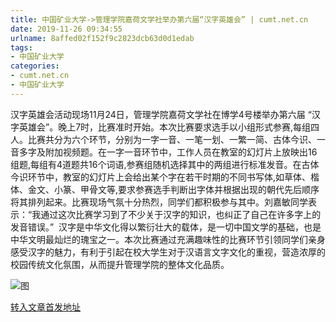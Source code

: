 ```yaml
---
title: 中国矿业大学->管理学院嘉荷文学社举办第六届“汉字英雄会” | cumt.net.cn
date: 2019-11-26 09:34:55
urlname: 8affed02f152f9c2823dcb63d0d1edab
tags: 
- 中国矿业大学
categories:
- cumt.net.cn
- 中国矿业大学
---
```

汉字英雄会活动现场11月24日，管理学院嘉荷文学社在博学4号楼举办第六届 “汉字英雄会”。晚上7时，比赛准时开始。本次比赛要求选手以小组形式参赛,每组四人。比赛共分为六个环节，分别为一字一音、一笔一划、一繁一简、古体今识、一音多字及附加视频题。在一字一音环节中，工作人员在教室的幻灯片上放映出16组题,每组有4道题共16个词语,参赛组随机选择其中的两组进行标准发音。在古体今识环节中，教室的幻灯片上会给出某个字在若干时期的不同书写体,如草体、楷体、金文、小篆、甲骨文等,要求参赛选手判断出字体并根据出现的朝代先后顺序将其排列起来。比赛现场气氛十分热烈，同学们都积极参与其中。刘嘉敏同学表示：“我通过这次比赛学习到了不少关于汉字的知识，也纠正了自己在许多字上的发音错误。”  汉字是中华文化得以繁衍壮大的载体，是一切中国文学的基础，也是中华文明最灿烂的瑰宝之一。本次比赛通过充满趣味性的比赛环节引领同学们亲身感受汉字的魅力，有利于引起在校大学生对于汉语言文字文化的重视，营造浓厚的校园传统文化氛围，从而提升管理学院的整体文化品质。

![图](http://xwzx.cumt.edu.cn/_upload/article/images/5f/b0/63ac85e24b788a8980c9c65604a6/2f4ff41a-1b3e-4a0a-816e-ee8891095911.jpg)

[转入文章首发地址](http://xwzx.cumt.edu.cn/69/8a/c523a551306/page.htm)